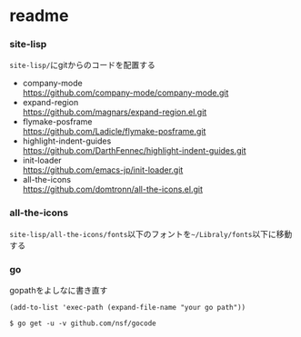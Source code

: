 # readme
### site-lisp
`site-lisp/`にgitからのコードを配置する

- company-mode  
https://github.com/company-mode/company-mode.git  
- expand-region  
https://github.com/magnars/expand-region.el.git  
- flymake-posframe  
https://github.com/Ladicle/flymake-posframe.git  
- highlight-indent-guides  
https://github.com/DarthFennec/highlight-indent-guides.git  
- init-loader  
https://github.com/emacs-jp/init-loader.git  
- all-the-icons  
https://github.com/domtronn/all-the-icons.el.git  

### all-the-icons
`site-lisp/all-the-icons/fonts`以下のフォントを`~/Libraly/fonts`以下に移動する

### go
gopathをよしなに書き直す

`(add-to-list 'exec-path (expand-file-name "your go path"))`

`$ go get -u -v github.com/nsf/gocode`
